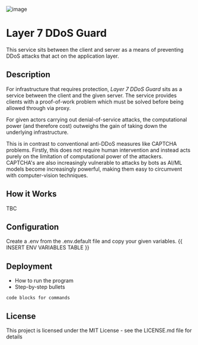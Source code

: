 ![image](https://github.com/user-attachments/assets/822c973e-a4c2-4da8-b818-ac3b7bcff9e1)

# Layer 7 DDoS Guard

This service sits between the client and server as a means of preventing DDoS attacks that act on the application layer.

## Description

For infrastructure that requires protection, _Layer 7 DDoS Guard_ sits as a service between the client and the given server. The service provides clients with a proof-of-work problem which must be solved before being allowed through via proxy.

For given actors carrying out denial-of-service attacks, the computational power (and therefore cost) outweighs the gain of taking down the underlying infrastructure.

This is in contrast to conventional anti-DDoS measures like CAPTCHA problems. Firstly, this does not require human intervention and instead acts purely on the limitation of computational power of the attackers. CAPTCHA's are also increasingly vulnerable to attacks by bots as AI/ML models become increasingly powerful, making them easy to circumvent with computer-vision techniques.

## How it Works
TBC

## Configuration

Create a .env from the .env.default file and copy your given variables.
{{ INSERT ENV VARIABLES TABLE }}

## Deployment

* How to run the program
* Step-by-step bullets
```
code blocks for commands
```


## License

This project is licensed under the MIT License - see the LICENSE.md file for details
